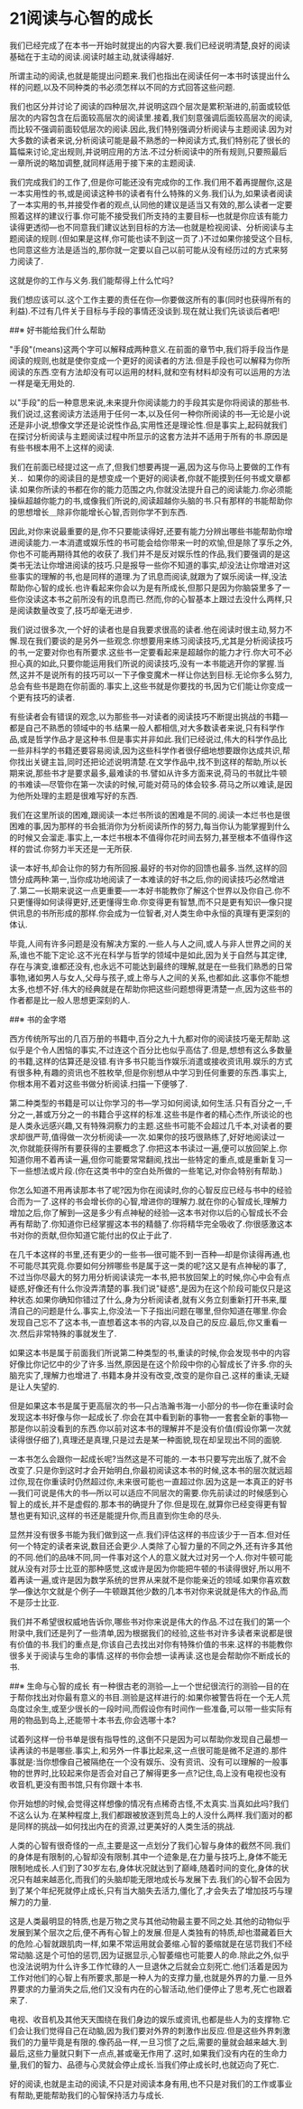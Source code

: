 ﻿# 21阅读与心智的成长
我们已经完成了在本书一开始时就提出的内容大要.我们已经说明清楚,良好的阅读基础在于主动的阅读.阅读时越主动,就读得越好.

所谓主动的阅读,也就是能提出问题来.我们也指出在阅读任何一本书时该提出什么样的问题,以及不同种类的书必须怎样以不同的方式回答这些问题.

我们也区分并讨论了阅读的四种层次,并说明这四个层次是累积渐进的,前面或较低层次的内容包含在后面较高层次的阅读里.接着,我们刻意强调后面较高层次的阅读,而比较不强调前面较低层次的阅读.因此,我们特别强调分析阅读与主题阅读.因为对大多数的读者来说,分析阅读可能是最不熟悉的一种阅读方式,我们特别花了很长的篇幅来讨论,定出规则,并说明应用的方法.不过分析阅读中的所有规则,只要照最后一章所说的略加调整,就同样适用于接下来的主题阅读.

我们完成我们的工作了,但是你可能还没有完成你的工作.我们用不着再提醒你,这是一本实用性的书,或是阅读这种书的读者有什么特殊的义务.我们认为,如果读者阅读了一本实用的书,并接受作者的观点,认同他的建议是适当又有效的,那么读者一定要照着这样的建议行事.你可能不接受我们所支持的主要目标—也就是你应该有能力读得更透彻—也不同意我们建议达到目标的方法—也就是检视阅读、分析阅读与主题阅读的规则.(但如果是这样,你可能也读不到这一页了.)不过如果你接受这个目标,也同意这些方法是适当的,那你就一定要以自己以前可能从没有经历过的方式来努力阅读了.

这就是你的工作与义务.我们能帮得上什么忙吗?

我们想应该可以.这个工作主要的责任在你—你要做这所有的事(同时也获得所有的利益).不过有几件关于目标与手段的事情还没谈到.现在就让我们先谈谈后者吧!

##※ 好书能给我们什么帮助

"手段"(means)这两个字可以解释成两种意义.在前面的章节中,我们将手段当作是阅读的规则,也就是使你变成一个更好的阅读者的方法.但是手段也可以解释为你所阅读的东西.空有方法却没有可以运用的材料,就和空有材料却没有可以运用的方法一样是毫无用处的.

以"手段"的后一种意思来说,未来提升你阅读能力的手段其实是你将阅读的那些书.我们说过,这套阅读方法适用于任何一本,以及任何一种你所阅读的书—无论是小说还是非小说,想像文学还是论说性作品,实用性还是理论性.但是事实上,起码就我们在探讨分析阅读与主题阅读过程中所显示的这套方法并不适用于所有的书.原因是有些书根本用不上这样的阅读.

我们在前面已经提过这一点了,但我们想要再提一遍,因为这与你马上要做的工作有关.．如果你的阅读目的是想变成一个更好的阅读者,你就不能摸到任何书或文章都读.如果你所读的书都在你的能力范围之内,你就没法提升自己的阅读能力.你必须能操纵超越你能力的书,或像我们所说的,阅读超越你头脑的书.只有那样的书能帮助你的思想增长＿除非你能增长心智,否则你学不到东西.

因此,对你来说最重要的是,你不只要能读得好,还要有能力分辨出哪些书能帮助你增进阅读能力.一本消遣或娱乐性的书可能会给你带来一时的欢愉,但是除了享乐之外,你也不可能再期待其他的收获了.我们并不是反对娱乐性的作品,我们要强调的是这类书无法让你增进阅读的技巧.只是报导一些你不知道的事实,却没法让你增进对这些事实的理解的书,也是同样的道理.为了讯息而阅读,就跟为了娱乐阅读一样,没法帮助你心智的成长.也许看起来你会以为是有所成长,但那只是因为你脑袋里多了一些你没读这本书之前所没有的讯息而已.然而,你的心智基本上跟过去没什么两样,只是阅读数量改变了,技巧却毫无进步.

我们说过很多次,一个好的读者也是自我要求很高的读者.他在阅读时很主动,努力不懈.现在我们要谈的是另外一些观念.你想要用来练习阅读技巧,尤其是分析阅读技巧的书,一定要对你也有所要求.这些书一定要看起来是超越你的能力才行.你大可不必担心真的如此,只要你能运用我们所说的阅读技巧,没有一本书能逃开你的掌握.当然,这并不是说所有的技巧可以一下子像变魔术一样让你达到目标.无论你多么努力,总会有些书是跑在你前面的.事实上,这些书就是你要找的书,因为它们能让你变成一个更有技巧的读者.

有些读者会有错误的观念,以为那些书—对读者的阅读技巧不断提出挑战的书籍—都是自己不熟悉的领域中的书.结果一般人都相信,对大多数读者来说,只有科学作品,或是哲学作品才是这种书.但是事实并非如此.我们已经说过,伟大的科学作品比一些非科学的书籍还要容易阅读,因为这些科学作者很仔细地想要跟你达成共识,帮你找出关键主旨,同时还把论述说明清楚.在文学作品中,找不到这样的帮助,所以长期来说,那些书才是要求最多,最难读的书.譬如从许多方面来说,荷马的书就比牛顿的书难读—尽管你在第一次读的时候,可能对荷马的体会较多.荷马之所以难读,是因为他所处理的主题是很难写好的东西.

我们在这里所谈的困难,跟阅读一本烂书所谈的困难是不同的.阅读一本烂书也是很困难的事,因为那样的书会抵消你为分析阅读所作的努力,每当你认为能掌握到什么的时候又会溜走.事实上,一本烂书根本不值得你花时间去努力,甚至根本不值得作这样的尝试.你努力半天还是一无所获.

读一本好书,却会让你的努力有所回报.最好的书对你的回馈也最多.当然,这样的回馈分成两种:第一,当你成功地阅读了一本难读的好书之后,你的阅读技巧必然增进了.第二—长期来说这一点更重要—一本好书能教你了解这个世界以及你自己.你不只更懂得如何读得更好,还更懂得生命.你变得更有智慧,而不只是更有知识—像只提供讯息的书所形成的那样.你会成为一位智者,对人类生命中永恒的真理有更深刻的体认.

毕竟,人间有许多问题是没有解决方案的.一些人与人之间,或人与非人世界之间的关系,谁也不能下定论.这不光在科学与哲学的领域中是如此,因为关于自然与其定律,存在与演变,谁都还没有,也永远不可能达到最终的理解,就是在一些我们熟悉的日常事物,诸如男人与女人,父母与孩子,或上帝与人之间的关系,也都如此.这事你不能想太多,也想不好.伟大的经典就是在帮助你把这些问题想得更清楚一点,因为这些书的作者都是比一般人思想更深刻的人.

##※ 书的金字塔

西方传统所写出的几百万册的书籍中,百分之九十九都对你的阅读技巧毫无帮助.这似乎是个令人困恼的事实,不过连这个百分比也似乎高估了.但是,想想有这么多数量的书籍,这样的估算还是没错.有许多书只能当作娱乐消遣或接收资讯用.娱乐的方式有很多种,有趣的资讯也不胜枚举,但是你别想从中学习到任何重要的东西.事实上,你根本用不着对这些书做分析阅读.扫描一下便够了.

第二种类型的书籍是可以让你学习的书—学习如何阅读,如何生活.只有百分之一,千分之一,甚或万分之一的书籍合乎这样的标准.这些书是作者的精心杰作,所谈论的也是人类永远感兴趣,又有特殊洞察力的主题.这些书可能不会超过几千本,对读者的要求却很严苛,值得做一次分析阅读—一次.如果你的技巧很熟练了,好好地阅读过一次,你就能获得所有要获得的主要概念了.你把这本书读过一遍,便可以放回架上.你知道你用不着再读一遍,但你可能要常常翻阅,找出一些特定的重点,或是重新复习一下一些想法或片段.(你在这类书中的空白处所做的一些笔记,对你会特别有帮助.)

你怎么知道不用再读那本书了呢?因为你在阅读时,你的心智反应已经与书中的经验合而为一了.这样的书会增长你的心智,增进你的理解力.就在你的心智成长,理解力增加之后,你了解到—这是多少有点神秘的经验—这本书对你以后的心智成长不会再有帮助了.你知道你已经掌握这本书的精髓了.你将精华完全吸收了.你很感激这本书对你的贡献,但你知道它能付出的仅止于此了.

在几千本这样的书里,还有更少的一些书—很可能不到一百种—却是你读得再通,也不可能尽其究竟.你要如何分辨哪些书是属于这一类的呢?这又是有点神秘的事了,不过当你尽最大的努力用分析阅读读完一本书,把书放回架上的时候,你心中会有点疑惑,好像还有什么你没弄清楚的事.我们说"疑惑",是因为在这个阶段可能仅只是这种状态.如果你确知你错过了什么,身为分析阅读者,就有义务立刻重新打开书来,厘清自己的问题是什么.事实上,你没法一下子指出问题在哪里,但你知道在哪里.你会发现自己忘不了这本书,一直想着这本书的内容,以及自己的反应.最后,你又重看一次.然后非常特殊的事就发生了.

如果这本书是属于前面我们所说第二种类型的书,重读的时候,你会发现书中的内容好像比你记忆中的少了许多.当然,原因是在这个阶段中你的心智成长了许多.你的头脑充实了,理解力也增进了.书籍本身并没有改变,改变的是你自己.这样的重读,无疑是让人失望的.

但是如果这本书是属于更高层次的书—只占浩瀚书海一小部分的书—你在重读时会发现这本书好像与你一起成长了.你会在其中看到新的事物—一套套全新的事物—那是你以前没看到的东西.你以前对这本书的理解并不是没有价值(假设你第一次就读得很仔细了),真理还是真理,只是过去是某一种面貌,现在却呈现出不同的面貌.

一本书怎么会跟你一起成长呢?当然这是不可能的.一本书只要写完出版了,就不会改变了.只是你到这时才会开始明白,你最初阅读这本书的时候,这本书的层次就远超过你,现在你重读时仍然超过你,未来很可能也一直超过你.因为这是一本真正的好书—我们可说是伟大的书—所以可以适应不同层次的需要.你先前读过的时候感到心智上的成长,并不是虚假的.那本书的确提升了你.但是现在,就算你已经变得更有智慧也更有知识,这样的书还是能提升你,而且直到你生命的尽头.

显然并没有很多书能为我们做到这一点.我们评估这样的书应该少于一百本.但对任何一个特定的读者来说,数目还会更少.人类除了心智力量的不同之外,还有许多其他的不同.他们的品味不同,同一件事对这个人的意义就大过对另一个人.你对牛顿可能就从没有对莎士比亚的那种感觉,这或许是因为你能把牛顿的书读得很好,所以用不着再读一遍,或许是因为数学系统的世界从来就不是你能亲近的领域.如果你喜欢数学—像达尔文就是个例子—牛顿跟其他少数的几本书对你来说就是伟大的作品,而不是莎士比亚.

我们并不希望很权威地告诉你,哪些书对你来说是伟大的作品.不过在我们的第一个附录中,我们还是列了一些清单,因为根据我们的经验,这些书对许多读者来说都是很有价值的书.我们的重点是,你该自己去找出对你有特殊价值的书来.这样的书能教你很多关于阅读与生命的事情.这样的书你会想一读再读.这也是会帮助你不断成长的书.

##※ 生命与心智的成长
有一种很古老的测验—上一个世纪很流行的测验—目的在于帮你找出对你最有意义的书目.测验是这样进行的:如果你被警告将在一个无人荒岛度过余生,或至少很长的一段时间,而假设你有时间作一些准备,可以带一些实际有用的物品到岛上,还能带十本书去,你会选哪十本?

试着列这样一份书单是很有指导性的,这倒不只是因为可以帮助你发现自己最想一读再读的书是哪些.事实上,和另外一件事比起来,这一点很可能是微不足道的.那件事就是:当你想像自己被隔绝在一个没有娱乐、没有资讯、没有可以理解的一般事物的世界时,比较起来你是否会对自己了解得更多一点?记住,岛上没有电视也没有收音机,更没有图书馆,只有你跟十本书.

你开始想的时候,会觉得这样想像的情况有点稀奇古怪,不太真实.当真如此吗?我们不这么认为.在某种程度上,我们都跟被放逐到荒岛上的人没什么两样.我们面对的都是同样的挑战—如何找出内在的资源,过更美好的人类生活的挑战.

人类的心智有很奇怪的一点,主要是这一点划分了我们心智与身体的截然不同.我们的身体是有限制的,心智却没有限制.其中一个迹象是,在力量与技巧上,身体不能无限制地成长.人们到了30岁左右,身体状况就达到了巅峰,随着时间的变化,身体的状况只有越来越恶化,而我们的头脑却能无限地成长与发展下去.我们的心智不会因为到了某个年纪死就停止成长,只有当大脑失去活力,僵化了,才会失去了增加技巧与理解力的力量.

这是人类最明显的特质,也是万物之灵与其他动物最主要不同之处.其他的动物似乎发展到某个层次之后,便不再有心智上的发展.但是人类独有的特质,却也潜藏着巨大的危险.心智就跟肌肉一样,如果不常运用就会萎缩.心智的萎缩就是在惩罚我们不经常动脑.这是个可怕的惩罚,因为证据显示,心智萎缩也可能要人的命.除此之外,似乎也没法说明为什么许多工作忙碌的人一旦退休之后就会立刻死亡.他们活着是因为工作对他们的心智上有所要求,那是一种人为的支撑力量,也就是外界的力量.一旦外界要求的力量消失之后,他们又没有内在的心智活动,他们便停止了思考,死亡也跟着来了.

电视、收音机及其他天天围绕在我们身边的娱乐或资讯,也都是些人为的支撑物.它们会让我们觉得自己在动脑,因为我们要对外界的刺激作出反应.但是这些外界刺激我们的力量毕竟是有限的.像药品一样,一旦习惯了之后,需要的量就会越来越大.到最后,这些力量就只剩下一点点,甚或毫无作用了.这时,如果我们没有内在的生命力量,我们的智力、品德与心灵就会停止成长.当我们停止成长时,也就迈向了死亡.

好的阅读,也就是主动的阅读,不只是对阅读本身有用,也不只是对我们的工作或事业有帮助,更能帮助我们的心智保持活力与成长.
